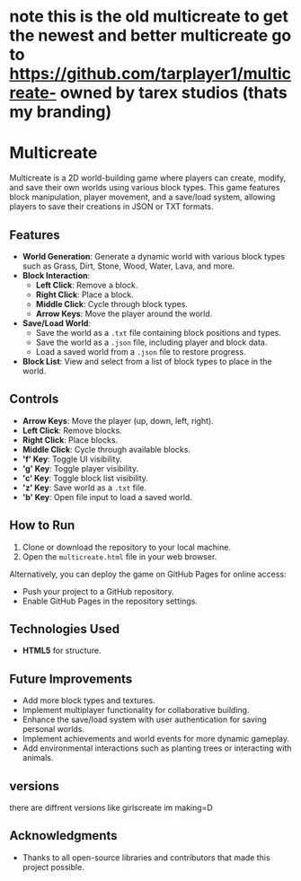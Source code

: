 # note this is the old multicreate to get the newest and better multicreate go to https://github.com/tarplayer1/multicreate- owned by tarex studios (thats my branding)






# Multicreate

Multicreate is a 2D world-building game where players can create, modify, and save their own worlds using various block types. This game features block manipulation, player movement, and a save/load system, allowing players to save their creations in JSON or TXT formats.

## Features

- **World Generation**: Generate a dynamic world with various block types such as Grass, Dirt, Stone, Wood, Water, Lava, and more.
- **Block Interaction**: 
  - **Left Click**: Remove a block.
  - **Right Click**: Place a block.
  - **Middle Click**: Cycle through block types.
  - **Arrow Keys**: Move the player around the world.
- **Save/Load World**:
  - Save the world as a `.txt` file containing block positions and types.
  - Save the world as a `.json` file, including player and block data.
  - Load a saved world from a `.json` file to restore progress.
- **Block List**: View and select from a list of block types to place in the world.

## Controls

- **Arrow Keys**: Move the player (up, down, left, right).
- **Left Click**: Remove blocks.
- **Right Click**: Place blocks.
- **Middle Click**: Cycle through available blocks.
- **'f' Key**: Toggle UI visibility.
- **'g' Key**: Toggle player visibility.
- **'c' Key**: Toggle block list visibility.
- **'z' Key**: Save world as a `.txt` file.
- **'b' Key**: Open file input to load a saved world.

## How to Run

1. Clone or download the repository to your local machine.
2. Open the `multicreate.html` file in your web browser.

Alternatively, you can deploy the game on GitHub Pages for online access:
- Push your project to a GitHub repository.
- Enable GitHub Pages in the repository settings.

## Technologies Used

- **HTML5** for structure.

## Future Improvements

- Add more block types and textures.
- Implement multiplayer functionality for collaborative building.
- Enhance the save/load system with user authentication for saving personal worlds.
- Implement achievements and world events for more dynamic gameplay.
- Add environmental interactions such as planting trees or interacting with animals.
  
## versions
there are diffrent versions like girlscreate im making=D
## Acknowledgments

- Thanks to all open-source libraries and contributors that made this project possible.
